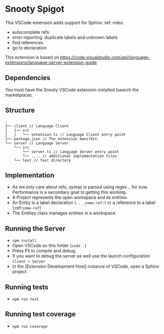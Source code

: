 # Snooty Spigot

This VSCode extension adds support for Sphinx :ref: roles:

- autocomplete refs
- error reporting: duplicate labels and unknown labels
- find references
- go to declaration

This extension is based on https://code.visualstudio.com/api/language-extensions/language-server-extension-guide

## Dependencies

You must have the Snooty VSCode extension installed (search the marketplace).

## Structure

```
.
├── client // Language Client
│   ├── src
│   │   └── extension.ts // Language Client entry point
├── package.json // The extension manifest.
└── server // Language Server
    └── src
        └── server.ts // Language Server entry point
        └── .... // additional implementation files
    └── test // Test directory
```

## Implementation

- As we only care about refs, syntax is parsed using regex... for now. Performance is a secondary goal to getting this working.
- A Project represents the open workspace and its entities.
- An Entity is a label declaration (`.. _some-ref:`) or a reference to a label (:ref:`some-ref`)
- The Entities class manages entities in a workspace.

## Running the Server

- `npm install`
- Open VSCode on this folder (`code .`)
- Press F5 to compile and debug.
- If you want to debug the server as well use the launch configuration `Client + Server`
- In the [Extension Development Host] instance of VSCode, open a Sphinx project.

## Running tests

- `npm run test`

## Running test coverage

- `npm run coverage`
